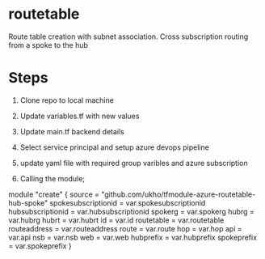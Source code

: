 # routetable
Route table creation with subnet association. Cross subscription routing from a spoke to the hub

# Steps

1. Clone repo to local machine
1. Update variables.tf with new values
1. Update main.tf backend details
1. Select service principal and setup azure devops pipeline
1. update yaml file with required group varibles and azure subscription

2. Calling the module;

module "create" {
    source                  = "github.com/ukho/tfmodule-azure-routetable-hub-spoke"
    spokesubscriptionid     =  var.spokesubscriptionid
    hubsubscriptionid       =  var.hubsubscriptionid
    spokerg                 =  var.spokerg
    hubrg                   =  var.hubrg
    hubrt                   =  var.hubrt
    id                      =  var.id
    routetable              =  var.routetable
    routeaddress            =  var.routeaddress
    route                   =  var.route
    hop                     =  var.hop
    api                     =  var.api
    nsb                     =  var.nsb
    web                     =  var.web
    hubprefix               =  var.hubprefix
    spokeprefix             =  var.spokeprefix
}